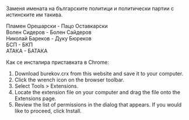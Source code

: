 Заменя имената на българските политици и политически партии с истинските им такива.   

Пламен Орешарски - Пацо Оставкарски   
Волен Сидеров - Болен Сайдеров   
Николай Бареков - Дуку Бюреков   
БСП - БКП   
АТАКА - БАТАКА

Как се инсталира приставката в Chrome:

1. Download burekov.crx from this website and save it to your computer.
2. Click the wrench icon on the browser toolbar.
3. Select Tools > Extensions.
4. Locate the extension file on your computer and drag the file onto the Extensions page.
5. Review the list of permissions in the dialog that appears. If you would like to proceed, click Install.

